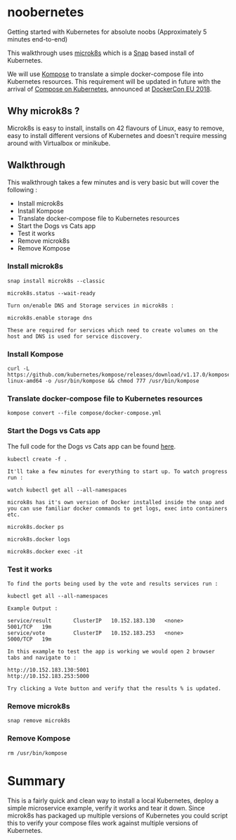 # noobernetes

Getting started with Kubernetes for absolute noobs (Approximately 5 minutes end-to-end)

This walkthrough uses [microk8s](https://microk8s.io/) which is a [Snap](https://snapcraft.io/) based install of Kubernetes.

We will use [Kompose](https://github.com/kubernetes/kompose) to translate a simple docker-compose file into Kubernetes resources. This requirement will be updated in future with the arrival of [Compose on Kubernetes](https://github.com/docker/compose-on-kubernetes), announced at [DockerCon EU 2018](https://medium.com/@thomas.shaw78/dockercon-eu-2018-review-a5c6cd2344bf). 

## Why microk8s ?

Microk8s is easy to install, installs on 42 flavours of Linux, easy to remove, easy to install different versions of Kubernetes and doesn't require messing around with Virtualbox or minikube.

## Walkthrough

This walkthrough takes a few minutes and is very basic but will cover the following :

- Install microk8s
- Install Kompose
- Translate docker-compose file to Kubernetes resources
- Start the Dogs vs Cats app
- Test it works
- Remove microk8s
- Remove Kompose

### Install microk8s

```
snap install microk8s --classic

microk8s.status --wait-ready

Turn on/enable DNS and Storage services in microk8s :

microk8s.enable storage dns

These are required for services which need to create volumes on the host and DNS is used for service discovery.
```

### Install Kompose

```
curl -L https://github.com/kubernetes/kompose/releases/download/v1.17.0/kompose-linux-amd64 -o /usr/bin/kompose && chmod 777 /usr/bin/kompose

```
### Translate docker-compose file to Kubernetes resources 

```
kompose convert --file compose/docker-compose.yml

```
### Start the Dogs vs Cats app 

The full code for the Dogs vs Cats app can be found [here](https://github.com/dockersamples/example-voting-app).

```
kubectl create -f .

It'll take a few minutes for everything to start up. To watch progress run :

watch kubectl get all --all-namespaces

microk8s has it's own version of Docker installed inside the snap and you can use familiar docker commands to get logs, exec into containers etc.

microk8s.docker ps

microk8s.docker logs 

microk8s.docker exec -it 

```
### Test it works 

```
To find the ports being used by the vote and results services run :

kubectl get all --all-namespaces

Example Output :

service/result       ClusterIP   10.152.183.130   <none>        5001/TCP   19m
service/vote         ClusterIP   10.152.183.253   <none>        5000/TCP   19m

In this example to test the app is working we would open 2 browser tabs and navigate to :

http://10.152.183.130:5001
http://10.152.183.253:5000

Try clicking a Vote button and verify that the results % is updated.
```

### Remove microk8s

```
snap remove microk8s

```

### Remove Kompose 

```
rm /usr/bin/kompose

```


# Summary

This is a fairly quick and clean way to install a local Kubernetes, deploy a simple microservice example, verify it works and tear it down. Since microk8s has packaged up multiple versions of Kubernetes you could script this to verify your compose files work against multiple versions of Kubernetes.

